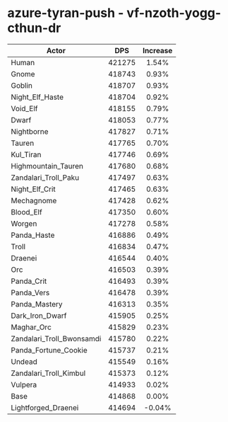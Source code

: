 # azure-tyran-push - vf-nzoth-yogg-cthun-dr
| Actor | DPS | Increase |
|---|:---:|:---:|
|Human|421275|1.54%|
|Gnome|418743|0.93%|
|Goblin|418707|0.93%|
|Night_Elf_Haste|418704|0.92%|
|Void_Elf|418155|0.79%|
|Dwarf|418053|0.77%|
|Nightborne|417827|0.71%|
|Tauren|417765|0.70%|
|Kul_Tiran|417746|0.69%|
|Highmountain_Tauren|417680|0.68%|
|Zandalari_Troll_Paku|417497|0.63%|
|Night_Elf_Crit|417465|0.63%|
|Mechagnome|417428|0.62%|
|Blood_Elf|417350|0.60%|
|Worgen|417278|0.58%|
|Panda_Haste|416886|0.49%|
|Troll|416834|0.47%|
|Draenei|416544|0.40%|
|Orc|416503|0.39%|
|Panda_Crit|416493|0.39%|
|Panda_Vers|416478|0.39%|
|Panda_Mastery|416313|0.35%|
|Dark_Iron_Dwarf|415905|0.25%|
|Maghar_Orc|415829|0.23%|
|Zandalari_Troll_Bwonsamdi|415780|0.22%|
|Panda_Fortune_Cookie|415737|0.21%|
|Undead|415549|0.16%|
|Zandalari_Troll_Kimbul|415373|0.12%|
|Vulpera|414933|0.02%|
|Base|414868|0.00%|
|Lightforged_Draenei|414694|-0.04%|
